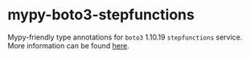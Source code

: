 # mypy-boto3-stepfunctions

Mypy-friendly type annotations for `boto3` 1.10.19 `stepfunctions` service.
More information can be found [here](https://github.com/vemel/mypy_boto3).